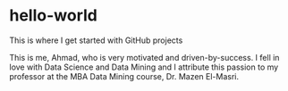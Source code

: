 # hello-world
This is where I get started with GitHub projects

This is me, Ahmad, who is very motivated and driven-by-success. I fell in love with Data Science and Data Mining and I attribute this passion to my professor at the MBA Data Mining course, Dr. Mazen El-Masri.
